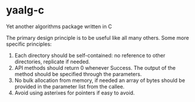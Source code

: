 # yaalg-c
Yet another algorithms package written in C

The primary design principle is to be useful like all many others. Some more specific principles:

1) Each directory should be self-contained: no reference to other directories, replicate if needed.
2) API methods should return 0 whenever Success. The output of the method should be specified through the parameters.
3) No bulk allocation from memory, if needed an array of bytes should be provided in the parameter list from the callee.
4) Avoid using asterixes for pointers if easy to avoid.
